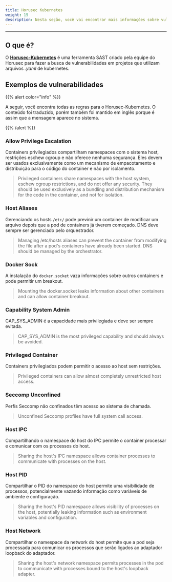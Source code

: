 ```yaml
---
title: Horusec Kubernetes
weight: 15
description: Nesta seção, você vai encontrar mais informações sobre vulnerabilidades que o Horusec encontra em projetos Kubernetes.
---
```


---

## **O que é?**

O  [**Horusec-Kubernetes**](/docs/pt-br/cli/analysis-tools/open-source-horusec-engine/horusec-kubernetes/) é uma ferramenta SAST criado pela equipe do Horusec para fazer a busca de vulnerabilidades em projetos que utilizam arquivos _.yaml_ de kubernetes.

## **Exemplos de vulnerabilidades**

{{% alert color="info" %}}

A seguir, você encontra todas as regras para o Horusec-Kubernetes. O conteúdo foi traduzido, porém também foi mantido em inglês porque é assim que a mensagem aparece no sistema. 

{{% /alert %}}

### **Allow Privilege Escalation**

Containers privilegiados compartilham namespaces com o sistema host, restrições eschew cgroup e não oferece nenhuma segurança. Eles devem ser usados exclusivamente como um mecanismo de empacotamento e distribuição para o código do container e não por isolamento. 

> Privileged containers share namespaces with the host system, eschew cgroup restrictions, and do not offer any security. They should be used exclusively as a bundling and distribution mechanism for the code in the container, and not for isolation.

### **Host Aliases**

Gerenciando os hosts `/etc/` pode previnir um container de modificar um arquivo depois que a pod de containers já tiverem começado. DNS deve sempre ser gerenciado pelo orquestrador. 

> Managing /etc/hosts aliases can prevent the container from modifying the file after a pod's containers have already been started. DNS should be managed by the orchestrator.

### **Docker Sock**

A instalação do `docker.socket` vaza informações sobre outros containers e pode permitir um breakout.

> Mounting the docker.socket leaks information about other containers and can allow container breakout.

### **Capability System Admin**

CAP\_SYS\_ADMIN é a capacidade mais privilegiada e deve ser sempre evitada. 

> CAP\_SYS\_ADMIN is the most privileged capability and should always be avoided.

### **Privileged Container**

Containers privilegiados podem permitir o acesso ao host sem restrições.  

> Privileged containers can allow almost completely unrestricted host access.

### **Seccomp Unconfined**

Perfis Seccomp não confinados têm acesso ao sistema de chamada. 

> Unconfined Seccomp profiles have full system call access.

### **Host IPC**

Compartilhando o namespace do host do IPC permite o container processar e comunicar com os processos do host. 

> Sharing the host's IPC namespace allows container processes to communicate with processes on the host.

### **Host PID**

Compartilhar o PID do namespace do host permite uma visibilidade de processos, potencialmente vazando informação como variáveis de ambiente e configuração.

> Sharing the host's PID namespace allows visibility of processes on the host, potentially leaking information such as environment variables and configuration.

### **Host Network**

Compartilhar o namespace da network do host permite que a pod seja processada para comunicar os processos que serão ligados ao adaptador loopback do adaptador. 

> Sharing the host's network namespace permits processes in the pod to communicate with processes bound to the host's loopback adapter.
